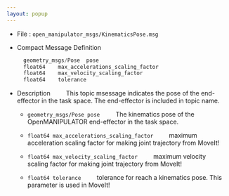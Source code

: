 ```yaml
---
layout: popup
---
```


- File : `open_manipulator_msgs/KinematicsPose.msg`

- Compact Message Definition

  ```c
    geometry_msgs/Pose  pose
    float64    max_accelerations_scaling_factor
    float64    max_velocity_scaling_factor
    float64    tolerance
  ```

- Description
&emsp;&emsp; This topic msessage indicates the pose of the end-effector in the task space. The end-effector is included in topic name.

  - `geometry_msgs/Pose pose`
&emsp;&emsp; The kinematics pose of the OpenMANIPULATOR end-effector in the task space.

  - `float64 max_accelerations_scaling_factor`
&emsp;&emsp; maximum acceleration scaling factor for making joint trajectory from MoveIt!

  - `float64 max_velocity_scaling_factor`
&emsp;&emsp; maximum velocity scaling factor for making joint trajectory from MoveIt!

  - `float64 tolerance`
&emsp;&emsp; tolerance for reach a kinematics pose. This parameter is used in MoveIt!

[open_manipulator_msgs/KinematicsPose]: /docs/en/popup/open_manipulator_msgs_KinematicsPose/
